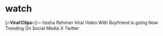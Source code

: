 # watch
[🔥𝐕𝐢𝐫𝐚𝐥!𝐂𝐥𝐢𝐩𝐬🔥]— Imsha Rehman Viral Video With Boyfriend is going Now Trending On Social Media X Twitter
